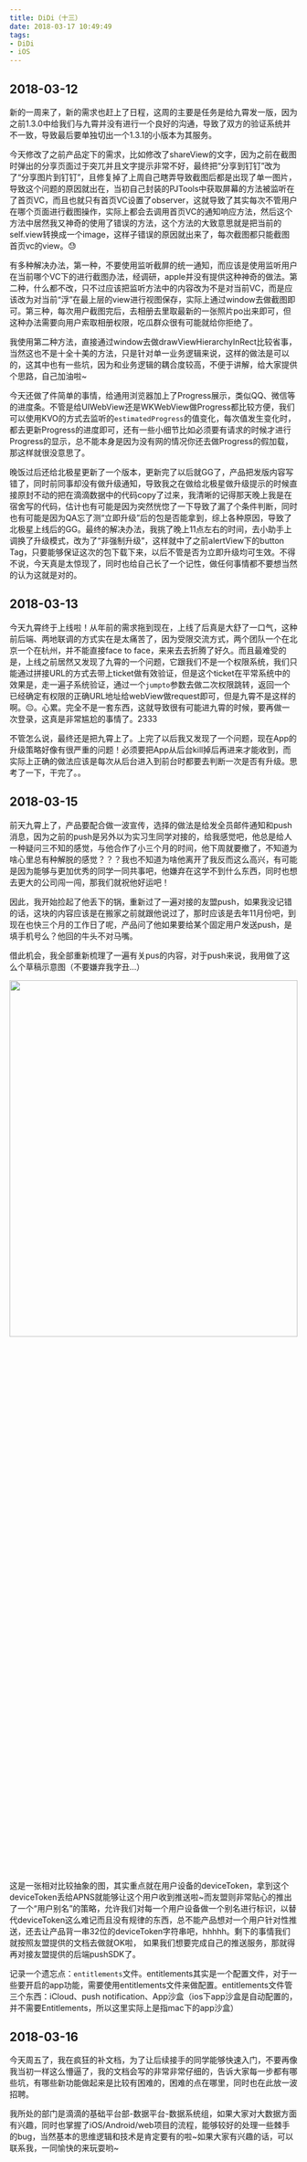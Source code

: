 ```yaml
---
title: DiDi（十三）
date: 2018-03-17 10:49:49
tags:
- DiDi
- iOS
---
```


## 2018-03-12

新的一周来了，新的需求也赶上了日程，这周的主要是任务是给九霄发一版，因为之前1.3.0中给我们与九霄并没有进行一个良好的沟通，导致了双方的验证系统并不一致，导致最后要单独切出一个1.3.1的小版本为其服务。

今天修改了之前产品定下的需求，比如修改了shareView的文字，因为之前在截图时弹出的分享页面过于突兀并且文字提示非常不好，最终把“分享到钉钉”改为了“分享图片到钉钉”，且修复掉了上周自己瞎弄导致截图后都是出现了单一图片，导致这个问题的原因就出在，当初自己封装的PJTools中获取屏幕的方法被监听在了首页VC，而且也就只有首页VC设置了observer，这就导致了其实每次不管用户在哪个页面进行截图操作，实际上都会去调用首页VC的通知响应方法，然后这个方法中居然我又神奇的使用了错误的方法，这个方法的大致意思就是把当前的self.view转换成一个image，这样子错误的原因就出来了，每次截图都只能截图首页vc的view。😓

有多种解决办法，第一种，不要使用监听截屏的统一通知，而应该是使用监听用户在当前哪个VC下的进行截图办法，经调研，apple并没有提供这种神奇的做法。第二种，什么都不改，只不过应该把监听方法中的内容改为不是对当前VC，而是应该改为对当前“浮”在最上层的view进行视图保存，实际上通过window去做截图即可。第三种，每次用户截图完后，去相册去里取最新的一张照片po出来即可，但这种办法需要向用户索取相册权限，吃瓜群众很有可能就给你拒绝了。

我使用第二种方法，直接通过window去做drawViewHierarchyInRect比较省事，当然这也不是十全十美的方法，只是针对单一业务逻辑来说，这样的做法是可以的，这其中也有一些坑，因为和业务逻辑的耦合度较高，不便于讲解，给大家提供个思路，自己加油啦~

今天还做了件简单的事情，给通用浏览器加上了Progress展示，类似QQ、微信等的进度条。不管是给UIWebView还是WKWebView做Progress都比较方便，我们可以使用KVO的方式去监听的`estimatedProgress`的值变化，每次值发生变化时，都去更新Progress的进度即可，还有一些小细节比如必须要有请求的时候才进行Progress的显示，总不能本身是因为没有网的情况你还去做Progress的假加载，那这样就很没意思了。

晚饭过后还给北极星更新了一个版本，更新完了以后就GG了，产品把发版内容写错了，同时前同事却没有做升级通知，导致我之在做给北极星做升级提示的时候直接原封不动的把在滴滴数据中的代码copy了过来，我清晰的记得那天晚上我是在宿舍写的代码，估计也有可能是因为突然恍惚了一下导致了漏了个条件判断，同时也有可能是因为QA忘了测“立即升级”后的包是否能拿到，综上各种原因，导致了北极星上线后的GG。最终的解决办法，我挑了晚上11点左右的时间，去小助手上调换了升级模式，改为了“非强制升级”，这样就中了之前alertView下的button Tag，只要能够保证这次的包下载下来，以后不管是否为立即升级均可生效。不得不说，今天真是太惊现了，同时也给自己长了一个记性，做任何事情都不要想当然的认为这就是对的。


## 2018-03-13

今天九霄终于上线啦！从年前的需求拖到现在，上线了后真是大舒了一口气，这种前后端、两地联调的方式实在是太痛苦了，因为受限交流方式，两个团队一个在北京一个在杭州，并不能直接face to face，来来去去折腾了好久。而且最难受的是，上线之前居然又发现了九霄的一个问题，它跟我们不是一个权限系统，我们只能通过拼接URL的方式去带上ticket做有效验证，但是这个ticket在平常系统中的效果是，走一遍子系统验证，通过一个`jumpto`参数去做二次权限跳转，返回一个已经确定有权限的正确URL地址给webView做request即可，但是九霄不是这样的啊。😔。心累。完全不是一套东西，这就导致很有可能进九霄的时候，要再做一次登录，这真是非常尴尬的事情了。2333

不管怎么说，最终还是把九霄上了。上完了以后我又发现了一个问题，现在App的升级策略好像有很严重的问题！必须要把App从后台kill掉后再进来才能收到，而实际上正确的做法应该是每次从后台进入到前台时都要去判断一次是否有升级。思考了一下，干完了。。

## 2018-03-15

前天九霄上了，产品要配合做一波宣传，选择的做法是给发全员邮件通知和push消息，因为之前的push是另外以为实习生同学对接的，给我感觉吧，他总是给人一种疑问三不知的感觉，与他合作了小三个月的时间，他下周就要撤了，不知道为啥心里总有种解脱的感觉？？？我也不知道为啥他离开了我反而这么高兴，有可能是因为能够与更加优秀的同学一同共事吧，他嫌弃在这学不到什么东西，同时也想去更大的公司闯一闯，那我们就祝他好运吧！

因此，我开始捡起了他丢下的锅，重新过了一遍对接的友盟push，如果我没记错的话，这块的内容应该是在搬家之前就跟他说过了，那时应该是去年11月份吧，到现在也快三个月的工作日了呢，产品问了他如果要给某个固定用户发送push，是填手机号么？他回的牛头不对马嘴。

借此机会，我全部重新梳理了一遍有关pus的内容，对于push来说，我用做了这么个草稿示意图（不要嫌弃我字丑...）

<img src="https://i.loli.net/2018/03/18/5aadf78c3d722.png" width = "100%" height = "40%" align=center />

这是一张相对比较抽象的图，其实重点就在用户设备的deviceToken，拿到这个deviceToken丢给APNS就能够让这个用户收到推送啦~而友盟则非常贴心的推出了一个“用户别名”的策略，允许我们对每一个用户设备做一个别名进行标识，以替代deviceToken这么难记而且没有规律的东西，总不能产品想对一个用户针对性推送，还去让产品背一串32位的deviceToken字符串吧，hhhhh。剩下的事情我们就按照友盟提供的文档去做就OK啦， 如果我们想要完成自己的推送服务，那就得再对接友盟提供的后端pushSDK了。

记录一个遗忘点：`entitlements`文件。entitlements其实是一个配置文件，对于一些要开启的app功能，需要使用entitlements文件来做配置。entitlements文件管三个东西：iCloud、push notification、App沙盒（ios下app沙盒是自动配置的，并不需要Entitlements，所以这里实际上是指mac下的app沙盒）

## 2018-03-16

今天周五了，我在疯狂的补文档，为了让后续接手的同学能够快速入门，不要再像我当初一样这么懵逼了，我的文档会写的非常非常仔细的，告诉大家每一步都有哪些坑，有哪些新功能做起来是比较有困难的，困难的点在哪里，同时也在此放一波招聘。

我所处的部门是滴滴的基础平台部-数据平台-数据系统组，如果大家对大数据方面有兴趣，同时也掌握了iOS/Android/web项目的流程，能够较好的处理一些棘手的bug，当然基本的思维逻辑和技术是肯定要有的啦~如果大家有兴趣的话，可以联系我，一同愉快的来玩耍哟~
